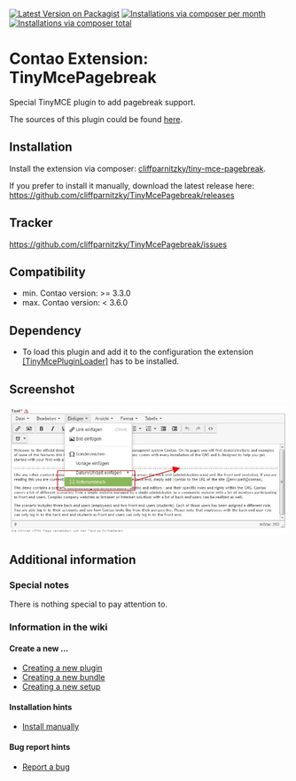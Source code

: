[![Latest Version on Packagist](http://img.shields.io/packagist/v/cliffparnitzky/tiny-mce-pagebreak.svg?style=flat)](https://packagist.org/packages/cliffparnitzky/tiny-mce-pagebreak)
[![Installations via composer per month](http://img.shields.io/packagist/dm/cliffparnitzky/tiny-mce-pagebreak.svg?style=flat)](https://packagist.org/packages/cliffparnitzky/tiny-mce-pagebreak)
[![Installations via composer total](http://img.shields.io/packagist/dt/cliffparnitzky/tiny-mce-pagebreak.svg?style=flat)](https://packagist.org/packages/cliffparnitzky/tiny-mce-pagebreak)

Contao Extension: TinyMcePagebreak
==================================

Special TinyMCE plugin to add pagebreak support.

The sources of this plugin could be found [here](http://www.tinymce.com/wiki.php/Plugin:pagebreak).


Installation
------------

Install the extension via composer: [cliffparnitzky/tiny-mce-pagebreak](https://packagist.org/packages/cliffparnitzky/tiny-mce-pagebreak).

If you prefer to install it manually, download the latest release here: https://github.com/cliffparnitzky/TinyMcePagebreak/releases


Tracker
-------

https://github.com/cliffparnitzky/TinyMcePagebreak/issues


Compatibility
-------------

- min. Contao version: >= 3.3.0
- max. Contao version: <  3.6.0


Dependency
----------

- To load this plugin and add it to the configuration the extension [[TinyMcePluginLoader]](https://github.com/cliffparnitzky/TinyMcePluginLoader) has to be installed.


Screenshot
----------

![Screenshot](screenshot.jpg)


Additional information
----------------------

### Special notes

There is nothing special to pay attention to.

### Information in the wiki

#### Create a new ...

* [Creating a new plugin](https://github.com/cliffparnitzky/TinyMcePluginLoader/wiki/Creating-a-new-plugin)
* [Creating a new bundle](https://github.com/cliffparnitzky/TinyMcePluginLoader/wiki/Creating-a-new-bundle)
* [Creating a new setup](https://github.com/cliffparnitzky/TinyMcePluginLoader/wiki/Creating-a-new-setup)

#### Installation hints
* [Install manually](https://github.com/cliffparnitzky/TinyMcePluginLoader/wiki/Install-manually)

#### Bug report hints

* [Report a bug](https://github.com/cliffparnitzky/TinyMcePluginLoader/wiki/Report-a-bug)